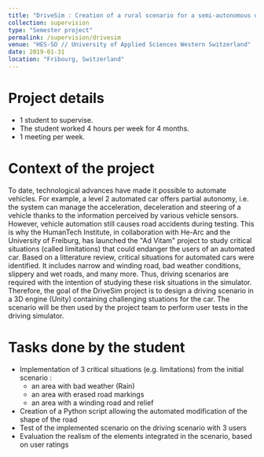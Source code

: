 ```yaml
---
title: "DriveSim : Creation of a rural scenario for a semi-autonomous driving simulator"
collection: supervision
type: "Semester project"
permalink: /supervision/drivesim
venue: "HES-SO // University of Applied Sciences Western Switzerland"
date: 2019-01-31
location: "Fribourg, Switzerland"
---
```


Project details 
======
* 1 student to supervise.
* The student worked 4 hours per week for 4 months.
* 1 meeting per week.


Context of the project 
======

To date, technological advances have made it possible to automate vehicles. For example, a level 2 automated car offers partial autonomy, i.e. the system can manage the acceleration, deceleration and steering of a vehicle thanks to the information perceived by various vehicle sensors. However, vehicle automation still causes road accidents during testing. This is why the HumanTech Institute, in collaboration with He-Arc and the University of Freiburg, has launched the "Ad Vitam" project to study critical situations (called limitations) that could endanger the users of an automated car. Based on a litterature review, critical situations for automated cars were identified. It includes narrow and winding road, bad weather conditions, slippery and wet roads, and many more. Thus, driving scenarios are required with the intention of studying these risk situations in the simulator. Therefore, the goal of the DriveSim project is to design a driving scenario in a 3D engine (Unity) containing challenging stuations for the car. The scenario will be then used by the project team to perform user tests in the driving simulator.


Tasks done by the student
======

* Implementation of 3 critical situations (e.g. limitations) from the initial scenario :
	* an area with bad weather (Rain)
	* an area with erased road markings
	* an area with a winding road and relief
* Creation of a Python script allowing the automated modification of the shape of the road
* Test of the implemented scenario on the driving scenario with 3 users
* Evaluation the realism of the elements integrated in the scenario, based on user ratings
